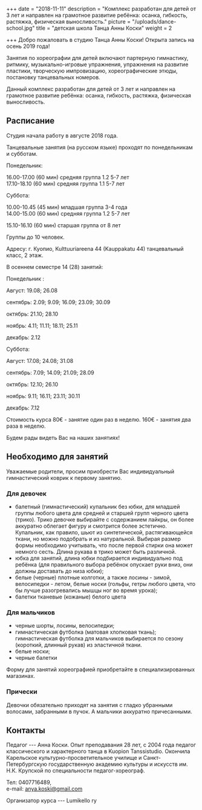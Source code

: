 +++
date = "2018-11-11"
description = "Комплекс разработан для детей от 3 лет и направлен на грамотное развитие ребёнка: осанка, гибкость, растяжка, физическая выносливость."
picture = "/uploads/dance-school.jpg"
title = "детская школа Танца Анны Коски"
weight = 2

+++
Добро пожаловать в студию Танца Анны Коски! Открыта запись на осень 2019 года! 

Занятия по хореографии для детей включают партерную гимнастику, ритмику, музыкально-игровые упражнения, упражнения на развитие пластики, творческую импровизацию, хореографические этюды, постановку танцевальных номеров.

Данный комплекс разработан для детей от 3 лет и направлен на грамотное развитие ребёнка: осанка, гибкость, растяжка, физическая выносливость.

## Расписание

Студия начала работу в августе 2018 года.

Танцевальные занятия (на русском языке) проходят по понедельникам и  субботам.

Понедельник: 

16\.00-17.00 (60 мин) средняя группа 1.2 5-7 лет  
17\.10-18.10 (60 мин) средняя группа 1.1 5-7 лет

Суббота: 

10\.00-10.45 (45 мин) младшая группа 3-4 года  
14\.00-15.00 (60 мин) средняя группа 1.2 5-7 лет

15\.10-16.10 (60 мин)  старшая группа от 8 лет

Группы до 10 человек. 

Адресу: г. Куопио, Kulttuuriareena 44 (Kauppakatu 44) танцевальный класс, 2 этаж.

В осеннем семестре 14 (28) занятий: 

Понедельник :

Август: 19.08; 26.08

сентябрь: 2.09; 9.09; 16.09; 23.09; 30.09

октябрь: 21.10; 28.10

ноябрь: 4.11; 11.11; 18.11; 25.11

декабрь: 2.12

Суббота:

Август: 17.08; 24.08; 31.08

сентябрь: 7.09; 14.09; 21.09; 28.09

октябрь: 12.10; 26.10

ноябрь: 9.11; 16.11; 23.11; 30.11

декабрь: 7.12

Стоимость курса 80€ - занятие один раз в неделю. 160€ - занятия два раза в неделю. 

Будем рады видеть Вас на наших занятиях!

## Необходимо для занятий

Уважаемые родители, просим приобрести Вас индивидуальный гимнастический коврик к первому занятию.

### Для девочек

* балетный (гимнастический) купальник без юбки, для младшей группы любого цвета
  для средней и старшей групп черного цвета (трико). Трико девочке выбирайте с содержанием лайкры, он более аккуратно облегает фигуру и смотрится более эстетично. Купальник, как правило, шьют из синтетической, растягивающейся ткани, но можно подобрать и из натуральной. Выбирая размер формы необходимо учитывать, что после первой стирки она может немного сесть. Длина рукава в трико может быть различной.
* юбка для занятий, длина юбки подбирается индивидуально под ребёнка (для правильного выбора ребёнок опускает руки вниз, они должны доставать до низа юбки);
* белые (черные) плотные колготки, а также лосины - зимой, велосипедки - летом, белые носки (гольфы, гетры любого цвета, что бы лучше разогревались мышцы ног во время урока);
* балетки тканевые (кожаные) белого цвета

### Для мальчиков

* черные шорты, лосины, велосипедки;
* гимнастическая футболка (матовая хлопковая ткань);
  гимнастическая футболка для мальчиков выбирается по сезону (короткий, длинный рукав) из эластичной ткани.
* белые носки;
* черные балетки

Форму для занятий хореографией приобретайте в специализированных магазинах.

### Прически

Девочки обязательно приходят на занятия с гладко убранными волосами, забранными в пучок. А мальчики аккуратно причесанными.

## Контакты

Педагог --- Анна Коски. Опыт преподавания 28 лет, с 2004 года педагог классического и характерного танца в Kuopion Tanssistudio. Окончила Карельское культурно-просветительное училище и Санкт-Петербургскую государственную академию культуры и искусств им. Н.К. Крупской по специальности педагог-хореограф.

Тел: 0407716489,  
е-mail: anya.koski@gmail.com

Организатор курса --- Lumikello ry